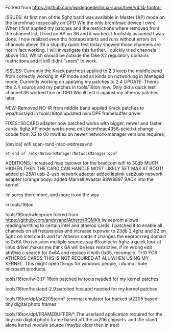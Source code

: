 Forked from https://github.com/jwrdegoede/linux-sunxi/tree/v4.14-footrail

ISSUES: At first non of the 5ghz band was available in Master (AP) mode on the brcmfmac (especially on GPD Win
	the only brcmfmac device i own) When I first applied my patches and the restrictions where removed from the
	channel list, I tried an AP on 36 and it worked. I foolishly assumed I was done. I now realized even tho
	hostapd starts and runs without errors on channels above 36 a stupidly quick test today showed those channels
	are not in fact working. I will investigate this further. I quickly tried channels above 140. Which should
	be outside the fake X2 regulatory domains restricitons and it still didnt "seem" to work.

ISSUES: Currently the Krack patches i applied to 2.3 keep the middle band from correctly working in AP mode and
	all kinds on notworking in Managed mode. Currently working on applying my patches to 2.4
UPDATE: Theres the 2.4 source and my patches in tools/16ton now. Only did a quick test channel 36 worked fine
	on GPD Win ill test it against my atheros patches later.

NEW:
	Removed NO-IR from middle band
	applied Krack patches to wpa/hostapd in tools/16ton
    updated mini DPF framebuffer driver

FIXES:
	SDCARD adapter now patched works with bigger, newer and faster cards.
	5ghz AP mode works now, edit brcmfmac4356-pcie.txt change ccode from X2 to 00
	mwifiex on newer network-manager versions requires;

[device]
wifi.scan-rand-mac-address=no

	at end of /etc/NetworkManager/NetworkManager.conf
	


ADDITIONS:
	increased max txpower for the bradcom wifi to 30db MUCH HIGHER THEN THE CARD CAN HANDLE MOST LIKELY SET MAX AT BOOT!
	added pl-25A1 usb-2-usb network adapter
	added laplink usb2usb network adapter (orange body)
	added Marvell Avastar 88W8897 BACK into the kernel

Im sures there more, and more is on the way

in tools/16ton

tools/16ton/iwleeprom 
	forked from https://github.com/andyvand/AtherosROMKit iwleeprom allows reading/writting to certain intel and
	atheros cards. I patched it to enable all channels on all frequencies and increase txpower to 23db 2.4ghz and 
	22 on 5ghz on Intel cards and for Atheros cards it changes the eeprom reg domain to 0x6A tho ive seen multiple
    sources say 65 unlocks 5ghz a quick look at linux driver makes me think 6A will be less restrictive, if im wrong
	edit ath9kio.c search for 0x6A and replace it with 0x65, recompile. THO FOR ATHEROS CARDS THIS IS NOT REQUIRED AT
	ALL WHEN USING MY KERNEL. This might open things for windows people, i dunno i hate microsoft products.

tools/16ton/iw-3.17-16ton
	patched iw tools needed for my kernel patches

tools/16ton/hostapd-2.9
	patched hostapd needed for my kernel patches

tools/16ton/dpf/st2205term*
	terminal emulator for hacked st2205 based tiny digital photo frames

tools/16ton/dpf/FRAMEBUFFER/*
	The userland application required for the tiny usb digital photo frame
	based off the ax206 chipsets. and the stand alone kernel module source (maybe older then in tree)
